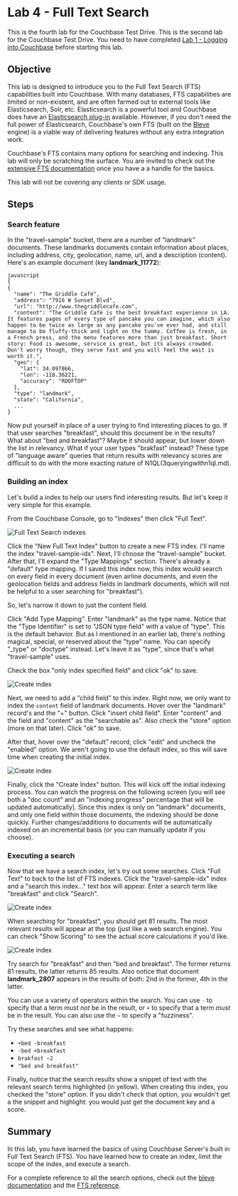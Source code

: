 # Lab 4 - Full Text Search

This is the fourth lab for the Couchbase Test Drive. This is the second lab for the Couchbase Test Drive. You need to have completed [Lab 1 - Logging into Couchbase](1%20-%20Logging%20into%20Couchbase.md) before starting this lab.

## Objective

This lab is designed to introduce you to the Full Text Search (FTS) capabilities built into Couchbase. With many databases, FTS capabilities are limited or non-existent, and are often farmed out to external tools like Elasticsearch, Solr, etc. Elasticsearch is a powerful tool and Couchbase does have an [Elasticsearch plug-in](https://developer.couchbase.com/documentation/server/current/connectors/elasticsearch-2.2/overview.html) available. However, if you don't need the full power of Elasticsearch, Couchbase's own FTS (built on the [Bleve](http://www.blevesearch.com/) engine) is a viable way of delivering features without any extra integration work.

Couchbase's FTS contains many options for searching and indexing. This lab will only be scratching the surface. You are invited to check out the [extensive FTS documentation](https://developer.couchbase.com/documentation/server/current/fts/full-text-intro.html) once you have a a handle for the basics.

This lab will not be covering any clients or SDK usage.

## Steps

### Search feature

In the "travel-sample" bucket, there are a number of "landmark" documents. These landmarks documents contain information about places, including address, city, geolocation, name, url, and a description (content). Here's an example document (key **landmark_11772**):

```
javascript
{
{
  "name": "The Griddle Café",
  "address": "7916 W Sunset Blvd",
  "url": "http://www.thegriddlecafe.com",
  "content": "The Griddle Café is the best breakfast experience in LA. It features pages of every type of pancake you can imagine, which also happen to be twice as large as any pancake you've ever had, and still manage to be fluffy-thick and light on the tummy. Coffee is fresh, in a French press, and the menu features more than just breakfast. Short story: Food is awesome, service is great, but its always crowded. Don't worry though, they serve fast and you will feel the wait is worth it.",
  "geo": {
    "lat": 34.097866,
    "lon": -118.36221,
    "accuracy": "ROOFTOP"
  },
  "type": "landmark",
  "state": "California",
  ...
}
```

Now put yourself in place of a user trying to find interesting places to go. If that user searches "breakfast", should this document be in the results? What about "bed and breakfast"? Maybe it should appear, but lower down the list in relevancy. What if your user types "brakfast" instead? These type of "language aware" queries that return results with relevancy scores are difficult to do with the more exacting nature of N1QL(3queryingwithn1ql.md).

### Building an index

Let's build a index to help our users find interesting results. But let's keep it very simple for this example.

From the Couchbase Console, go to "Indexes" then click "Full Text".

![Full Text Search indexes](/images/4/0401-indexes-full-text.png)

Click the "New Full Text Index" button to create a new FTS index. I'll name the index "travel-sample-idx". Next, I'll choose the "travel-sample" bucket. After that, I'll expand the "Type Mappings" section. There's already a "default" type mapping. If I saved this index now, this index would search on every field in every document (even airline documents, and even the geolocation fields and address fields in landmark documents, which will not be helpful to a user searching for "breakfast").

So, let's narrow it down to just the content field.

Click "Add Type Mapping". Enter "landmark" as the type name. Notice that the "Type Identifier" is set to "JSON type field" with a value of "type". This is the default behavior. But as I mentioned in an earlier lab, there's nothing magical, special, or reserved about the "type" name. You can specify "_type" or "doctype" instead. Let's leave it as "type", since that's what "travel-sample" uses.

Check the box "only index specified field" and click "ok" to save.

![Create index](/images/4/0402-create-index.png)

Next, we need to add a "child field" to this index. Right now, we only want to index the `content` field of landmark documents. Hover over the "landmark" record's and the "+" button. Click "insert child field". Enter "content" and the field and "content" as the "searchable as". Also check the "store" option (more on that later). Click "ok" to save.

After that, hover over the "default" record, click "edit" and uncheck the "enabled" option. We aren't going to use the default index, so this will save time when creating the initial index.

![Create index](/images/4/0403-create-index.gif)

Finally, click the "Create Index" button. This will kick off the initial indexing process. You can watch the progress on the following screen (you will see both a "doc count" and an "indexing progress" percentage that will be updated automatically). Since this index is only on "landmark" documents, and only one field within those documents, the indexing should be done quickly. Further changes/additions to documents will be automatically indexed on an incremental basis (or you can manually update if you choose).

### Executing a search

Now that we have a search index, let's try out some searches. Click "Full Text" to back to the list of FTS indexes. Click the "travel-sample-idx" index and a "search this index..." text box will appear. Enter a search term like "breakfast" and click "Search".

![Create index](/images/4/0404-search-breakfast.png)

When searching for "breakfast", you should get 81 results. The most relevant results will appear at the top (just like a web search engine). You can check "Show Scoring" to see the actual score calculations if you'd like.

![Create index](/images/4/0405-search-results.png)

Try search for "breakfast" and then "bed and breakfast". The former returns 81 results, the latter returns 85 results. Also notice that document **landmark_2807** appears in the results of both: 2nd in the former, 4th in the latter.

You can use a variety of operators within the search. You can use `-` to specify that a term must _not_ be in the result, or `+` to specify that a term _must_ be in the result. You can also use the `~` to specify a "fuzziness".

Try these searches and see what happens:

* `+bed -breakfast`
* `-bed +breakfast`
* `brakfast ~2`
* `"bed and breakfast"`

Finally, notice that the search results show a snippet of text with the relevant search terms highlighted (in yellow). When creating this index, you checked the "store" option. If you didn't check that option, you wouldn't get a the snippet and highlight: you would just get the document key and a score.

## Summary

In this lab, you have learned the basics of using Couchbase Server's built in Full Text Search (FTS). You have learned how to create an index, limit the scope of the index, and execute a search.

For a complete reference to all the search options, check out the [bleve documentation](http://www.blevesearch.com/docs/Query-String-Query/) and the [FTS reference](https://developer.couchbase.com/documentation/server/current/fts/full-text-intro.html).
